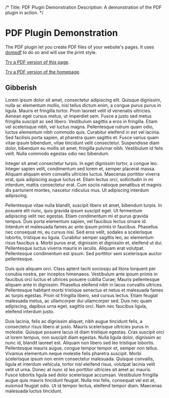 /*
Title: PDF Plugin Demonstration
Description: A demonstration of the PDF plugin in action.
*/

PDF Plugin Demonstration
========================

The PDF plugin let you create PDF files of your website's pages. It uses
[dompdf](https://github.com/dompdf/dompdf) to do so and will use the print 
style.

[Try a PDF version of this page](pdf://self).

[Try a PDF version of the homepage](pdf://).

Gibberish
---------
Lorem ipsum dolor sit amet, consectetur adipiscing elit. Quisque dignissim, 
nulla ac elementum mollis, nisl tellus dictum enim, a congue purus purus in 
ligula. Mauris et fringilla tortor. Proin laoreet velit id venenatis ultricies.
Aenean eget cursus metus, ut imperdiet sem. Fusce a justo sed metus fringilla 
suscipit ac sed libero. Vestibulum sagittis a eros in fringilla. Etiam vel 
scelerisque nibh, vel luctus magna. Pellentesque rutrum quam odio, luctus 
elementum nibh commodo quis. Curabitur eleifend in est vel lacinia. Sed 
facilisis porta sapien, at pharetra quam sagittis et. Fusce varius quam vitae 
ipsum bibendum, vitae tincidunt velit consectetur. Suspendisse diam dolor, 
bibendum eu mollis sit amet, fringilla pulvinar nibh. Vestibulum id felis velit. 
Nulla commodo egestas odio nec bibendum.

Integer sit amet consectetur turpis. In eget dignissim tortor, a congue leo. 
Integer sapien velit, condimentum sed lorem et, semper placerat massa. Aliquam 
aliquam enim convallis ultricies luctus. Maecenas porttitor viverra erat, quis 
adipiscing augue luctus et. Etiam lectus orci, sollicitudin in mi interdum, 
mattis consectetur erat. Cum sociis natoque penatibus et magnis dis parturient 
montes, nascetur ridiculus mus. Ut adipiscing interdum adipiscing.

Pellentesque vitae nulla blandit, suscipit libero sit amet, bibendum turpis. In 
posuere elit nunc, quis gravida ipsum suscipit eget. Ut fermentum adipiscing 
velit nec egestas. Etiam condimentum mi et purus gravida tempus. Duis porta 
elementum sapien, vel faucibus lectus ornare id. Interdum et malesuada fames ac 
ante ipsum primis in faucibus. Phasellus nec consequat mi, eu cursus nisi. Sed 
eros velit, sodales a scelerisque lobortis, tristique eu ligula. Curabitur 
semper sagittis leo, ac elementum risus faucibus a. Morbi purus erat, dignissim 
et dignissim et, eleifend ut dui. Pellentesque luctus viverra mauris in iaculis. 
Aliquam erat volutpat. Pellentesque condimentum est ipsum. Sed porttitor sem 
scelerisque auctor pellentesque.

Duis quis aliquam orci. Class aptent taciti sociosqu ad litora torquent per 
conubia nostra, per inceptos himenaeos. Vestibulum ante ipsum primis in faucibus 
orci luctus et ultrices posuere cubilia Curae; Mauris pellentesque aliquam ante 
in dignissim. Phasellus eleifend nibh in lacus convallis ultrices. Pellentesque 
habitant morbi tristique senectus et netus et malesuada fames ac turpis egestas. 
Proin id fringilla libero, sed cursus lectus. Etiam feugiat malesuada metus, ac 
ullamcorper dui ullamcorper sed. Duis nec quam adipiscing, dapibus urna eget, 
sagittis orci. Nam nec faucibus ligula, eleifend interdum justo.

Duis lacinia, felis ac dignissim aliquet, nibh augue tincidunt felis, a 
consectetur risus libero at justo. Mauris scelerisque ultricies purus in 
molestie. Quisque posuere lacus id diam tristique egestas. Cras suscipit orci ut 
lorem tempus, non suscipit diam egestas. Nulla ligula dolor, dignissim ac nunc 
id, blandit laoreet est. Aliquam non libero sed leo tristique lobortis. 
Pellentesque mauris augue, congue tempor tempor et, semper non tellus. Vivamus 
elementum neque molestie felis pharetra suscipit. Morbi scelerisque ipsum non 
enim consectetur malesuada. Quisque convallis, ligula et interdum vehicula, 
tortor nisl eleifend risus, volutpat lacinia velit velit ut urna. Donec at nunc 
id leo porttitor ultricies sit amet ac mauris. Fusce lobortis ligula sed dolor 
scelerisque accumsan. Vestibulum fringilla augue quis mauris tincidunt feugiat. 
Nulla nisi felis, consequat vel est at, euismod feugiat odio. Ut id tempor 
lectus, eleifend tempor diam. Maecenas malesuada luctus tincidunt. 
